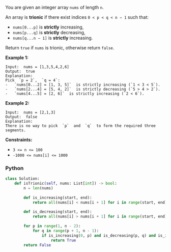 You are given an integer array  `nums`  of length  `n`.

An array is  **trionic**  if there exist indices  `0 < p < q < n − 1`  such that:

-   `nums[0...p]`  is  **strictly**  increasing,
-   `nums[p...q]`  is  **strictly**  decreasing,
-   `nums[q...n − 1]`  is  **strictly**  increasing.

Return  `true`  if  `nums`  is trionic, otherwise return  `false`.

**Example 1:**
```
Input:  nums = [1,3,5,4,2,6]
Output:  true
Explanation:
Pick  `p = 2`,  `q = 4`:
-   `nums[0...2] = [1, 3, 5]`  is strictly increasing (`1 < 3 < 5`).
-   `nums[2...4] = [5, 4, 2]`  is strictly decreasing (`5 > 4 > 2`).
-   `nums[4...5] = [2, 6]`  is strictly increasing (`2 < 6`).
```

**Example 2:**
```
Input:  nums = [2,1,3]
Output:  false
Explanation:
There is no way to pick  `p`  and  `q`  to form the required three segments.
```

**Constraints:**

-   `3 <= n <= 100`
-   `-1000 <= nums[i] <= 1000`

### Python
```py
class Solution:
    def isTrionic(self, nums: List[int]) -> bool:
        n = len(nums)
        
        def is_increasing(start, end):
            return all(nums[i] < nums[i + 1] for i in range(start, end))
        
        def is_decreasing(start, end):
            return all(nums[i] > nums[i + 1] for i in range(start, end))
        
        for p in range(1, n - 2):
            for q in range(p + 1, n - 1):
                if is_increasing(0, p) and is_decreasing(p, q) and is_increasing(q, n - 1):
                    return True
        return False
```
